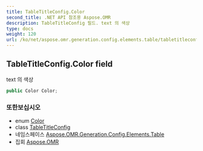 ```yaml
---
title: TableTitleConfig.Color
second_title: .NET API 참조용 Aspose.OMR
description: TableTitleConfig 필드. text 의 색상
type: docs
weight: 120
url: /ko/net/aspose.omr.generation.config.elements.table/tabletitleconfig/color/
---
```

## TableTitleConfig.Color field

text 의 색상

```csharp
public Color Color;
```

### 또한보십시오

* enum [Color](../../../aspose.omr.generation/color/)
* class [TableTitleConfig](../)
* 네임스페이스 [Aspose.OMR.Generation.Config.Elements.Table](../../tabletitleconfig/)
* 집회 [Aspose.OMR](../../../)


